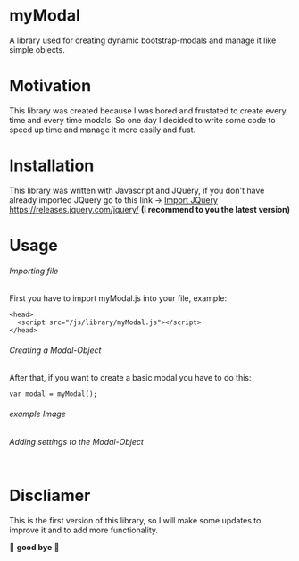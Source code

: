 # myModal
A library used for creating dynamic bootstrap-modals and manage it like simple objects.

# Motivation
This library was created because I was bored and frustated to create every time and every time modals.
So one day I decided to write some code to speed up time and manage it more easily and fust.

# Installation
This library was written with Javascript and JQuery,
if you don't have already imported JQuery go to this link -> [Import JQuery ](url)https://releases.jquery.com/jquery/
**(I recommend to you the latest version)**

# Usage

###### Importing file
First you have to import myModal.js into your file, example:
```
<head>
  <script src="/js/library/myModal.js"></script>
</head>
```

###### Creating a Modal-Object
After that, if you want to create a basic modal you have to do this:

```
var modal = myModal();
```
###### example Image 

###### Adding settings to the Modal-Object

```
```

# Discliamer
This is the first version of this library, so I will make some updates to improve it 
and to add more functionality.

🖤 **good bye** 🖤 
